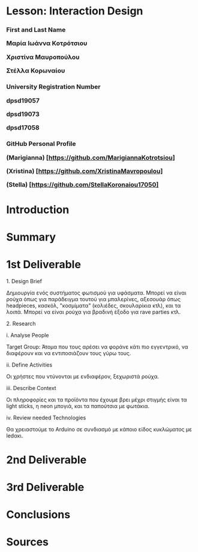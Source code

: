 # Lesson: Interaction Design

### **First and Last Name** <p>Μαρία Ιωάννα Κοτρότσιου<p> <p>Χριστίνα Μαυροπούλου<p> <p>Στέλλα Κορωναίου<p>
### **University Registration Number** <p>dpsd19057<p> <p>dpsd19073<p> <p>dpsd17058<p>
### **GitHub Personal Profile** <p>(Marigianna) [https://github.com/MarigiannaKotrotsiou]<p> <p>(Xristina) [https://github.com/XristinaMavropoulou]<p> <p>(Stella) [https://github.com/StellaKoronaiou17050]<p>

# Introduction

# Summary


# 1st Deliverable
<p>1. Design Brief<p>
<p>Δημιουργία ενός συστήματος φωτισμού για υφάσματα. Μπορεί να είναι ρούχα όπως για παράδειγμα τουτού για μπαλερίνες,  αξεσουάρ όπως headpieces, κασκόλ, "κοσμίματα" (κολιέδες, σκουλαρίκια κτλ), και τα λοιπά. Μπορεί να είναι ρούχα για βραδινή έξοδο για rave parties κτλ.<p>
<p>2. Research <p>
 <p>i. Analyse People <p>
 <p>Target Group: Άτομα που τους αρέσει να φοράνε κάτι πιο εγγεντρικό, να διαφέρουν και να εντιποσιάζουν τους γύρω τους.<p>
 <p>ii. Define Activities <p>
 <p>Οι χρήστες που ντύνονται με ενδιαφέρον, ξεχωριστά ρούχα.<p>
 <p>iii. Describe Context <p>
 <p>Οι πληροφορίες και τα προϊόντα που έχουμε βρει μέχρι στιγμής είναι τα light sticks, η neon μπογιά, και τα παπούτσια με φωτάκια.<p>
 <p>iv. Review needed Technologies<p>
 <p>Θα χρειαστούμε το Arduino σε συνδιασμό με κάποιο είδος κυκλώματος με ledακι.<p>
  
# 2nd Deliverable


# 3rd Deliverable 


# Conclusions


# Sources
